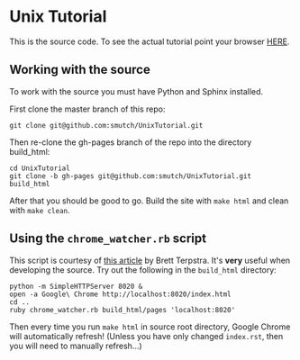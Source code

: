 Unix Tutorial
=============

This is the source code.  To see the actual tutorial point your browser [HERE](http://smutch.github.com/UnixTutorial).

Working with the source
-----------------------

To work with the source you must have Python and Sphinx installed.

First clone the master branch of this repo:

```console
git clone git@github.com:smutch/UnixTutorial.git
```

Then re-clone the gh-pages branch of the repo into the directory build\_html:

```console
cd UnixTutorial
git clone -b gh-pages git@github.com:smutch/UnixTutorial.git build_html
```

After that you should be good to go.  Build the site with `make html` and clean with `make clean`.


Using the `chrome_watcher.rb` script
------------------------------------

This script is courtesy of [this article](http://brettterpstra.com/2011/03/07/watch-for-file-changes-and-refresh-your-browser-automatically/) by Brett Terpstra.  It's **very** useful when developing the source.  Try out the following in the `build_html` directory:

```console
python -m SimpleHTTPServer 8020 &
open -a Google\ Chrome http://localhost:8020/index.html
cd ..
ruby chrome_watcher.rb build_html/pages 'localhost:8020'
```

Then every time you run `make html` in source root directory, Google Chrome will automatically refresh! (Unless you have only changed `index.rst`, then you will need to manually refresh...)

